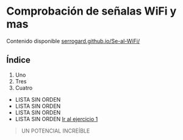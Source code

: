 # Comprobación de señalas WiFi y mas
Contenido disponible [serrogard.github.io/Se-al-WiFi/](https://serrogard.github.io/Se-al-WiFi/)
## Índice
 1. Uno
 2. Tres
 1. Cuatro
* LISTA SIN ORDEN
* LISTA SIN ORDEN
* LISTA SIN ORDEN
* LISTA SIN ORDEN
[Ir al ejercicio 1](actividad1.md)

>UN POTENCIAL INCREÍBLE 

